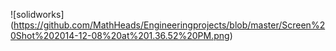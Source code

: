 ![solidworks] (https://github.com/MathHeads/Engineeringprojects/blob/master/Screen%20Shot%202014-12-08%20at%201.36.52%20PM.png)
